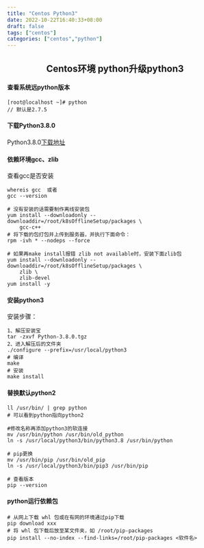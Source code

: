 ```yaml
---
title: "Centos Python3"
date: 2022-10-22T16:40:33+08:00
draft: false
tags: ["centos"]
categories: ["centos","python"]
---
```

## <center>Centos环境 python升级python3</center>

#### 查看系统远python版本
```
[root@localhost ~]# python
// 默认是2.7.5

```
#### 下载Python3.8.0
Python3.8.0[下载地址](https://www.python.org/ftp/python/3.8.0/)    

#### 依赖环境gcc、zlib
查看gcc是否安装  
```
whereis gcc  或者
gcc --version

# 没有安装的话需要制作离线安装包
yum install --downloadonly --downloaddir=/root/k8sOfflineSetup/packages \
    gcc-c++
# 将下载的包打包并上传到服务器，并执行下面命令：
rpm -ivh * --nodeps --force

# 如果再make install报错 zlib not available时，安装下面zlib包
yum install --downloadonly --downloaddir=/root/k8sOfflineSetup/packages \
    zlib \
    zlib-devel
yum install -y 
```  

#### 安装python3
安装步骤：
```
1、解压安装宝
tar -zxvf Python-3.8.0.tgz
2、进入解压后的文件夹
./configure --prefix=/usr/local/python3
# 编译
make
# 安装
make install

```

#### 替换默认python2
```
ll /usr/bin/ | grep python
# 可以看到python指向python2

#修改名称再添加python3的软连接
mv /usr/bin/python /usr/bin/old_python
ln -s /usr/local/python3/bin/python3.8 /usr/bin/python

# pip更换
mv /usr/bin/pip /usr/bin/old_pip
ln -s /usr/local/python3/bin/pip3 /usr/bin/pip

# 查看版本
pip --version
```

#### python运行依赖包
```
# 从网上下载 whl 包或在有网的环境通过pip下载
pip download xxx
# 将 whl 包下载后放至某文件夹，如 /root/pip-packages
pip install --no-index --find-links=/root/pip-packages <软件名>
```